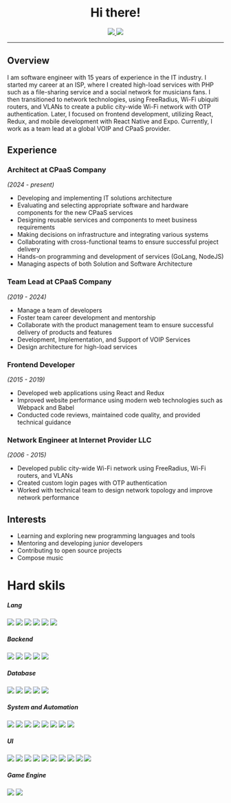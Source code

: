 <h1 align='center'>Hi there!</h1>

<p align='center'>
  <a href="https://t.me/mikekabanov">
    <img src="https://img.shields.io/badge/-Telegram-0088CC?&style=for-the-badge&logo=telegram&logoColor=white"/>
  </a>
  <a href="mailto:kabanov.mike@gmail.com">
    <img src="https://img.shields.io/badge/gmail-%23D14836.svg?&style=for-the-badge&logo=gmail&logoColor=white"/>
  </a>
</p>


<hr>

## Overview
I am software engineer with 15 years of experience in the IT industry. I started my career at an ISP, where I created high-load services with PHP such as a file-sharing service and a social network for musicians fans. I then transitioned to network technologies, using FreeRadius, Wi-Fi ubiquiti routers, and VLANs to create a public city-wide Wi-Fi network with OTP authentication. Later, I focused on frontend development, utilizing React, Redux, and mobile development with React Native and Expo. Currently, I work as a team lead at a global VOIP and CPaaS provider.

## Experience
### Architect at CPaaS Company
*(2024 - present)*
- Developing and implementing IT solutions architecture
- Evaluating and selecting appropriate software and hardware components for the new CPaaS services
- Designing reusable services and components to meet business requirements
- Making decisions on infrastructure and integrating various systems
- Collaborating with cross-functional teams to ensure successful project delivery
- Hands-on programming and development of services (GoLang, NodeJS)
- Managing aspects of both Solution and Software Architecture

### Team Lead at CPaaS Company
*(2019 - 2024)*
- Manage a team of developers 
- Foster team career development and mentorship 
- Collaborate with the product management team to ensure successful delivery of products and features
- Development, Implementation, and Support of VOIP Services
- Design architecture for high-load services

### Frontend Developer
*(2015 - 2019)*
- Developed web applications using React and Redux
- Improved website performance using modern web technologies such as Webpack and Babel
- Conducted code reviews, maintained code quality, and provided technical guidance

### Network Engineer at Internet Provider LLC
*(2006 - 2015)*
- Developed public city-wide Wi-Fi network using FreeRadius, Wi-Fi routers, and VLANs
- Created custom login pages with OTP authentication
- Worked with technical team to design network topology and improve network performance

## Interests
- Learning and exploring new programming languages and tools
- Mentoring and developing junior developers 
- Contributing to open source projects 
- Compose music

# Hard skils

<h5>Lang</h5>
<p>
  <img src="https://img.shields.io/badge/typescript-%23007ACC.svg?&style=for-the-badge&logo=typescript&logoColor=white"/>
  <img src="https://img.shields.io/badge/go-%2300ADD8.svg?style=for-the-badge&logo=go&logoColor=white"/>
  <img src="https://img.shields.io/badge/csharp-239120.svg?&style=for-the-badge&logo=csharp&logoColor=white"/>
  <img src="https://img.shields.io/badge/rust-000000.svg?&style=for-the-badge&logo=rust&logoColor=white"/>
  <img src="https://img.shields.io/badge/php-777BB4.svg?style=for-the-badge&logo=php&logoColor=white"/>
  <img src="https://img.shields.io/badge/ruby-CC342D.svg?&style=for-the-badge&logo=ruby&logoColor=white"/>
</p>

<h5>Backend</h5>
<p>
  <img src="https://img.shields.io/badge/node.js-%23339933.svg?&style=for-the-badge&logo=node.js&logoColor=white"/>
  <img src="https://img.shields.io/badge/go-%2300ADD8.svg?style=for-the-badge&logo=go&logoColor=white"/>
  <img src="https://img.shields.io/badge/OpenAPI-6BA539?style=for-the-badge&logo=Swagger&logoColor=white"/>
  <img src="https://img.shields.io/badge/rabbitmq-%23FF6600.svg?&style=for-the-badge&logo=rabbitmq&logoColor=white"/>
  <img src="https://img.shields.io/badge/redis-%23DD0031.svg?style=for-the-badge&logo=redis&logoColor=white"/>
</p>

<h5>Database</h5>
<p>
   <img src="https://img.shields.io/badge/mysql-4479A1?style=for-the-badge&logo=mysql&logoColor=white"/>
   <img src="https://img.shields.io/badge/postgres-%23316192.svg?style=for-the-badge&logo=postgresql&logoColor=white"/>
   <img src="https://img.shields.io/badge/ElasticSearch-005571?style=for-the-badge&logo=elasticsearch"/>
   <img src="https://img.shields.io/badge/clickhouse-e6a715?style=for-the-badge&logo=clickhouse&logoColor=white"/>
   <img src="https://img.shields.io/badge/MongoDB-%234ea94b.svg?style=for-the-badge&logo=mongodb&logoColor=white"/>
</p>

<h5>System and Automation</h5>
<p>
  <img src="https://img.shields.io/badge/linux-0D597F.svg?style=for-the-badge&logo=linux&logoColor=white"/>
  <img src="https://img.shields.io/badge/apache2-D22128.svg?style=for-the-badge&logo=apache&logoColor=white"/>
  <img src="https://img.shields.io/badge/nginx-%23009639.svg?style=for-the-badge&logo=nginx&logoColor=white"/>
  <img src="https://img.shields.io/badge/Docker-2496ED?style=for-the-badge&logo=docker&logoColor=white"/>
  <img src="https://img.shields.io/badge/pm2-2B037A?style=for-the-badge&logo=pm2&logoColor=white"/>
  <img src="https://img.shields.io/badge/ansible-%231A1918.svg?style=for-the-badge&logo=ansible&logoColor=white"/>
  <img src="https://img.shields.io/badge/gitlab%20ci-%23181717.svg?style=for-the-badge&logo=gitlab&logoColor=white"/>
  <img src="https://img.shields.io/badge/Jest-323330?style=for-the-badge&logo=Jest&logoColor=white"/>
</p>


<h5>UI</h5>
<p>
  <img src="https://img.shields.io/badge/html5%20-%23e34f26.svg?&style=for-the-badge&logo=html5&logoColor=white"/>
  <img src="https://img.shields.io/badge/CSS3-1572B6?&style=for-the-badge&logo=css3&logoColor=white"/>
  <img src="https://img.shields.io/badge/React-20232A?style=for-the-badge&logo=react&logoColor=61DAFB"/>
  <img src="https://img.shields.io/badge/redux-%23593d88.svg?style=for-the-badge&logo=redux&logoColor=white"/>
  <img src="https://img.shields.io/badge/sass%20-%23cc6699.svg?&style=for-the-badge&logo=sass&logoColor=white"/>
  <img src="https://img.shields.io/badge/webpack-%238DD6F9.svg?style=for-the-badge&logo=webpack&logoColor=black"/>
  <img src="https://img.shields.io/badge/web3.js-F16822?style=for-the-badge&logo=web3.js&logoColor=white"/>
  <img src="https://img.shields.io/badge/electron-47848F.svg?style=for-the-badge&logo=electron&logoColor=white"/>
  <img src="https://img.shields.io/badge/react_native-%2320232a.svg?style=for-the-badge&logo=react&logoColor=%2361DAFB"/>
  <img src="https://img.shields.io/badge/expo-000020?style=for-the-badge&logo=expo&logoColor=white"/>
</p>

<h5>Game Engine</h5>
<p>
  <img src="https://img.shields.io/badge/unity-36566F.svg?&style=for-the-badge&logo=unity&logoColor=white"/>
  <img src="https://img.shields.io/badge/godot-36566F.svg?&style=for-the-badge&logo=godot&logoColor=white"/>
</p>
